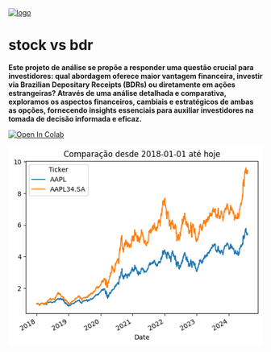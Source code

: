 <a href="https://postimg.cc/FYtnXpJw">
  <img src="https://i.postimg.cc/t470PmRR/logo-sem-fundo-01.png" alt="logo" width="300">
</a>


# stock vs bdr

**Este projeto de análise se propõe a responder uma questão crucial para investidores: qual abordagem oferece maior vantagem financeira, investir via Brazilian Depositary Receipts (BDRs) ou diretamente em ações estrangeiras? Através de uma análise detalhada e comparativa, exploramos os aspectos financeiros, cambiais e estratégicos de ambas as opções, fornecendo insights essenciais para auxiliar investidores na tomada de decisão informada e eficaz.**

[<img src="https://colab.research.google.com/assets/colab-badge.svg" alt="Open In Colab"/>](https://colab.research.google.com/github/GeorgeTelles/stock_vs_bdr/blob/main/Stock_vs_BDR.ipynb)

<img src="https://github.com/GeorgeTelles/stock_vs_bdr/blob/c29cc88bffc3b77ac8dd03e73e57ba16f2d30b21/aapl%20e%20aapl34.png" width="800" alt="grafico aapl e aaplbdr"/>
